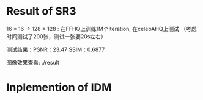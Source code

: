 # Result of SR3
16 * 16 -> 128 * 128 : 在FFHQ上训练1M个iteration, 在celebAHQ上测试 （考虑时间测试了200张，测试一张要20s左右）

测试结果：PSNR：23.47 SSIM：0.6877

图像效果查看: ./result

# Inplemention of IDM
